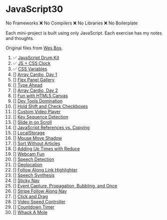 # JavaScript30

No Frameworks ❌ No Compilers ❌ No Libraries ❌ No Boilerplate

Each mini-project is built using only JavaScript.  Each exercise has my notes and thoughts.

Original files from [Wes Bos](https://github.com/wesbos/JavaScript30).

1. ✅ [JavaScript Drum Kit](./01%20-%20JavaScript%20Drum%20Kit)
2. ✅ [JS + CSS Clock](./02%20-%20JS%20%2B%20CSS%20Clock)
3. ✅ [CSS Variables](./03%20-%20CSS%20Variables)
4. [] [Array Cardio, Day 1](./04%20-%20Array%20Cardio%20Day%201)
5. [] [Flex Panel Gallery](./05%20-%20Flex%20Panel%20Gallery)
6. [] [Type Ahead](./06%20-%20Type%20Ahead)
7. [] [Array Cardio, Day 2](./07%20-%20Array%20Cardio%20Day%202)
8. [] [Fun with HTML5 Canvas](./08%20-%20Fun%20with%20HTML5%20Canvas)
9. [] [Dev Tools Domination](./09%20-%20Dev%20Tools%20Domination)
10. [] [Hold Shift and Check Checkboxes](./10%20-%20Hold%20Shift%20and%20Check%20Checkboxes)
11. [] [Custom Video Player](./11%20-%20Custom%20Video%20Player)
12. [] [Key Sequence Detection](./12%20-%20Key%20Sequence%20Detection)
13. [] [Slide in on Scroll](./13%20-%20Slide%20in%20on%20Scroll)
14. [] [JavaScript References vs. Copying](./14%20-%20JavaScript%20References%20VS%20Copying)
15. [] [LocalStorage](./15%20-%20LocalStorage)
16. [] [Mouse Move Shadow](./16%20-%20Mouse%20Move%20Shadow)
17. [] [Sort Without Articles](./17%20-%20Sort%20Without%20Articles)
18. [] [Adding Up Times with Reduce](./18%20-%20Adding%20Up%20Times%20with%20Reduce)
19. [] [Webcam Fun](./19%20-%20Webcam%20Fun)
20. [] [Speech Detection](./20%20-%20Speech%20Detection)
21. [] [Geolocation](./21%20-%Geolocation)
22. [] [Follow Along Link Highlighter](./22%20-%20Follow%20Along%20Link%20Highlighter)
23. [] [Speech Synthesis](./23%20-%20Speech%20Synthesis)
24. [] [Sticky Nav](./24%20-%20Sticky%20Nav)
25. [] [Event Capture, Propagation, Bubbling, and Once](./25%20-%20Event%20Capture,%20Propagation,%20Bubbling%20and%20Once)
26. [] [Stripe Follow Along Nav](./26%20-%20Stripe%20Follow%20Along%20Nav)
27. [] [Click and Drag](./27%20-%20Click%20and%20Drag)
28. [] [Video Speed Controller](./28%20-%20Video%20Speed%20Controller)
29. [] [Countdown Timer](./29%20-%20Countdown%20Timer)
30. [] [Whack A Mole](./30%20-%20Whack%20A%20Mole)